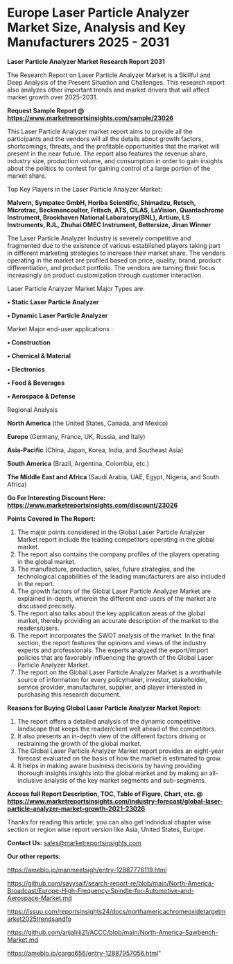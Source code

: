# Europe Laser Particle Analyzer Market Size, Analysis and Key Manufacturers 2025 - 2031

<strong>Laser Particle Analyzer Market Research Report 2031</strong>

The Research Report on Laser Particle Analyzer Market is a Skillful and Deep Analysis of the Present Situation and Challenges. This research report also analyzes other important trends and market drivers that will affect market growth over 2025-2031.

<strong>Request Sample Report @ <a href=https://www.marketreportsinsights.com/sample/23026>https://www.marketreportsinsights.com/sample/23026</a></strong>

This Laser Particle Analyzer market report aims to provide all the participants and the vendors will all the details about growth factors, shortcomings, threats, and the profitable opportunities that the market will present in the near future. The report also features the revenue share, industry size, production volume, and consumption in order to gain insights about the politics to contest for gaining control of a large portion of the market share.

Top Key Players in the Laser Particle Analyzer Market:

<strong>Malvern, Sympatec GmbH, Horiba Scientific, Shimadzu, Retsch, Microtrac, Beckmancoulter, Fritsch, ATS, CILAS, LaVision, Quantachrome Instrument, Brookhaven National Laboratory(BNL), Artium, LS Instruments, RJL, Zhuhai OMEC Instrument, Bettersize, Jinan Winner</strong>

The Laser Particle Analyzer Industry is severely competitive and fragmented due to the existence of various established players taking part in different marketing strategies to increase their market share. The vendors operating in the market are profiled based on price, quality, brand, product differentiation, and product portfolio. The vendors are turning their focus increasingly on product customization through customer interaction.

Laser Particle Analyzer Market Major Types are:

<strong>• Static Laser Particle Analyzer

• Dynamic Laser Particle Analyzer</strong>

Market Major end-user applications :

<strong>• Construction

• Chemical & Material

• Electronics

• Food & Beverages

• Aerospace & Defense</strong>

Regional Analysis

</u><strong><b>North America</b></strong> (the United States, Canada, and Mexico)

<strong><b>Europe </b></strong>(Germany, France, UK, Russia, and Italy)

<strong><b>Asia-Pacific</b></strong> (China, Japan, Korea, India, and Southeast Asia)

<strong><b>South America</b></strong> (Brazil, Argentina, Colombia, etc.)

<strong><b>The Middle East and Africa</b></strong> (Saudi Arabia, UAE, Egypt, Nigeria, and South Africa)

<strong>Go For Interesting Discount Here: <a href=https://www.marketreportsinsights.com/discount/23026>https://www.marketreportsinsights.com/discount/23026</a></strong>

<strong>Points Covered in The Report:</strong>
<ol>
  <li>The major points considered in the Global Laser Particle Analyzer Market report include the leading competitors operating in the global market.</li>
  <li>The report also contains the company profiles of the players operating in the global market.</li>
  <li>The manufacture, production, sales, future strategies, and the technological capabilities of the leading manufacturers are also included in the report.</li>
  <li>The growth factors of the Global Laser Particle Analyzer Market are explained in-depth, wherein the different end-users of the market are discussed precisely.</li>
  <li>The report also talks about the key application areas of the global market, thereby providing an accurate description of the market to the readers/users.</li>
  <li>The report incorporates the SWOT analysis of the market. In the final section, the report features the opinions and views of the industry experts and professionals. The experts analyzed the export/import policies that are favorably influencing the growth of the Global Laser Particle Analyzer Market.</li>
  <li>The report on the Global Laser Particle Analyzer Market is a worthwhile source of information for every policymaker, investor, stakeholder, service provider, manufacturer, supplier, and player interested in purchasing this research document.</li>
</ol>
<strong>Reasons for Buying Global Laser Particle Analyzer Market Report:</strong>

<ol>
  <li>The report offers a detailed analysis of the dynamic competitive landscape that keeps the reader/client well ahead of the competitors.</li>
  <li>It also presents an in-depth view of the different factors driving or restraining the growth of the global market.</li>
  <li>The Global Laser Particle Analyzer Market report provides an eight-year forecast evaluated on the basis of how the market is estimated to grow.</li>
  <li>It helps in making aware business decisions by having providing thorough insights insights into the global market and by making an all-inclusive analysis of the key market segments and sub-segments.</li>
</ol>
<strong>Access full Report Description, TOC, Table of Figure, Chart, etc. @ <a href=https://www.marketreportsinsights.com/industry-forecast/global-laser-particle-analyzer-market-growth-2021-23026>https://www.marketreportsinsights.com/industry-forecast/global-laser-particle-analyzer-market-growth-2021-23026</a></strong>


Thanks for reading this article; you can also get individual chapter wise section or region wise report version like Asia, United States, Europe.

<strong>Contact Us:</strong>
sales@marketreportsinsights.com

<strong>Our other reports:</strong>

<a href=https://ameblo.jp/manmeetsigh/entry-12887776119.html>https://ameblo.jp/manmeetsigh/entry-12887776119.html</a>

<a href=https://github.com/sayysaif/search-report-re/blob/main/North-America-Broadcast/Europe-High-Frequency-Spindle-for-Automotive-and-Aerospace-Market.md>https://github.com/sayysaif/search-report-re/blob/main/North-America-Broadcast/Europe-High-Frequency-Spindle-for-Automotive-and-Aerospace-Market.md</a>

<a href=https://issuu.com/reportsinsights24/docs/northamericachromeoxidetargetmarket2025trendsandfo>https://issuu.com/reportsinsights24/docs/northamericachromeoxidetargetmarket2025trendsandfo</a>

<a href=https://github.com/anjaliiii21/ACCC/blob/main/North-America-Sawbench-Market.md>https://github.com/anjaliiii21/ACCC/blob/main/North-America-Sawbench-Market.md</a>

<a href=https://ameblo.jp/cargo656/entry-12887957056.html>https://ameblo.jp/cargo656/entry-12887957056.html</a>"
